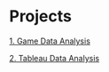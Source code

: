 # Projects

[1. Game Data Analysis](https://github.com/AnirudhMadhigiriGopinath/Projects/tree/main/Game%20Data%20analysis)

[2. Tableau Data Analysis](https://github.com/AnirudhMadhigiriGopinath/Projects/tree/main/Tableau%20Projects)
